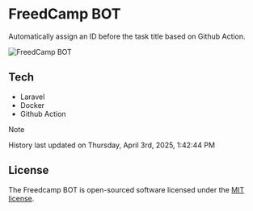 # FreedCamp BOT

Automatically assign an ID before the task title based on Github Action.

![FreedCamp BOT](https://repository-images.githubusercontent.com/737932867/7d34798b-2680-471c-b089-a78a718d3d6a)

## Tech

- Laravel
- Docker
- Github Action

> [!NOTE]  
> History last updated on Thursday, April 3rd, 2025, 1:42:44 PM

## License

The Freedcamp BOT is open-sourced software licensed under the [MIT license](https://opensource.org/licenses/MIT).
